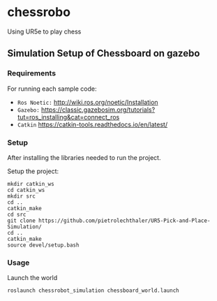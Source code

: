 # chessrobo
Using UR5e to play chess 


## Simulation Setup of Chessboard on gazebo



### Requirements

For running each sample code:
- `Ros Noetic:` http://wiki.ros.org/noetic/Installation
- `Gazebo:` https://classic.gazebosim.org/tutorials?tut=ros_installing&cat=connect_ros
- `Catkin` https://catkin-tools.readthedocs.io/en/latest/

### Setup

After installing the libraries needed to run the project. 

Setup the project:
```
mkdir catkin_ws
cd catkin_ws
mkdir src
cd ..
catkin_make
cd src
git clone https://github.com/pietrolechthaler/UR5-Pick-and-Place-Simulation/
cd ..
catkin_make
source devel/setup.bash
```

### Usage

Launch the world
```
roslaunch chessrobot_simulation chessboard_world.launch 
```
